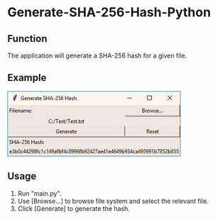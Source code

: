 # Generate-SHA-256-Hash-Python

Function
--------
The application will generate a SHA-256 hash for a given file.

Example
-------
![SHA-256 Example](/SHA256.png?raw=true "Example")

Usage
-----
1. Run "main.py".
2. Use [Browse...] to browse file system and select the relevant file.
3. Click [Generate] to generate the hash.

